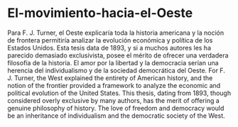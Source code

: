 # El-movimiento-hacia-el-Oeste
Para F. J. Turner, el Oeste explicaría toda la historia americana y la noción de frontera permitiría analizar la evolución económica y política de los Estados Unidos. Esta tesis data de 1893, y si a muchos autores les ha parecido demasiado exclusivista, posee el mérito de ofrecer una verdadera filosofía de la historia. El amor por la libertad y la democracia serían una herencia del individualismo y de la sociedad democrática del Oeste. 
For F. J. Turner, the West explained the entirety of American history, and the notion of the frontier provided a framework to analyze the economic and political evolution of the United States. This thesis, dating from 1893, though considered overly exclusive by many authors, has the merit of offering a genuine philosophy of history. The love of freedom and democracy would be an inheritance of individualism and the democratic society of the West. 

